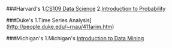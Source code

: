  
###Harvard's 
 1.[CS109 Data Science](http://cs109.github.io/2014/)
 2.[Introduction to Probability](http://projects.iq.harvard.edu/stat110)
 
###Duke's 
 1.Time Series Analysis](http://people.duke.edu/~rnau/411arim.htm)
 
###Michigan's
 1.Michigan's [Introduction to Data Mining](http://www-users.cs.umn.edu/~kumar/dmbook/index.php)
